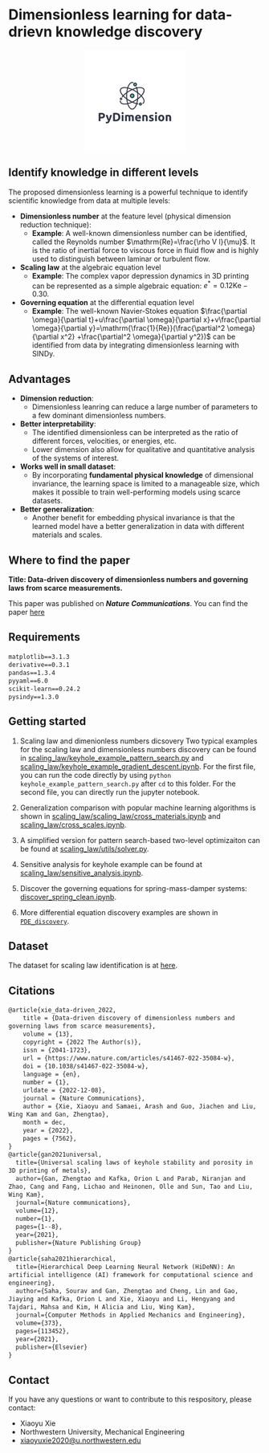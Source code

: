 # Dimensionless learning for data-drievn knowledge discovery

<p align="center">
  <img width="200" height="200" src="images/logo.png">
</p>

## Identify knowledge in different levels

The proposed dimensionless learning is a powerful technique to identify scientific knowledge from data at multiple levels: 

- **Dimensionless number** at the feature level (physical dimension reduction technique): 
  - **Example**: A well-known dimensionless number can be identified, called the Reynolds number $\mathrm{Re}=\frac{\rho V l}{\mu}$. It is the ratio of inertial force to viscous force in fluid flow and is highly used to distinguish between laminar or turbulent flow.
- **Scaling law** at the algebraic equation level
  - **Example**: The complex vapor depression dynamics in 3D printing can be represented as a simple algebraic equation: $e^*=0.12\mathrm{Ke}-0.30$.
- **Governing equation** at the differential equation level
  - **Example**: The well-known Navier-Stokes equation $\frac{\partial \omega}{\partial t}+u\frac{\partial \omega}{\partial x}+v\frac{\partial \omega}{\partial y}=\mathrm{\frac{1}{Re}}(\frac{\partial^2 \omega}{\partial x^2} +\frac{\partial^2 \omega}{\partial y^2})$ can be identified from data by integrating dimensionless learning with SINDy.

## Advantages

- **Dimension reduction**: 
  - Dimensionless leanring can reduce a large number of parameters to a few dominant dimensionless numbers.
- **Better interpretability**: 
  - The identified dimensionless can be interpreted as the ratio of different forces, velocities, or energies, etc.
  - Lower dimension also allow for qualitative and quantitative analysis of the systems of interest. 
- **Works well in small dataset**: 
  - By incorporating **fundamental physical knowledge** of dimensional invariance, the learning space is limited to a manageable size, which makes it possible to train well-performing models using scarce datasets.
- **Better generalization**:
  - Another benefit for embedding physical invariance is that the learned model have a better generalization in data with different materials and scales.

## Where to find the paper

**Title: Data-driven discovery of dimensionless numbers and governing laws from scarce measurements.** 

This paper was published on ***Nature Communications***. You can find the paper [here](https://www.nature.com/articles/s41467-022-35084-w#Sec2)

## Requirements
```
matplotlib==3.1.3
derivative==0.3.1
pandas==1.3.4
pyyaml==6.0
scikit-learn==0.24.2
pysindy==1.3.0
```

## Getting started

1. Scaling law and dimenionless numbers dicsovery
Two typical examples for the scaling law and dimensionless numbers discovery can be found in [scaling_law/keyhole_example_pattern_search.py](https://github.com/xiaoyuxie-vico/PyDimension/blob/main/scaling_law/keyhole_example_pattern_search.py) and [scaling_law/keyhole_example_gradient_descent.ipynb](https://github.com/xiaoyuxie-vico/PyDimension/blob/main/scaling_law/keyhole_example_gradient_descent.ipynb). For the first file, you can run the code directly by using `python keyhole_example_pattern_search.py` after `cd` to this folder. For the second file, you can directly run the jupyter notebook.

2. Generalization comparison with popular machine learning algorithms is shown in [scaling_law/scaling_law/cross_materials.ipynb](https://github.com/xiaoyuxie-vico/PyDimension/blob/main/scaling_law/cross_materials.ipynb) and [scaling_law/cross_scales.ipynb](https://github.com/xiaoyuxie-vico/PyDimension/blob/main/scaling_law/cross_scales.ipynb).

3. A simplified version for pattern search-based two-level optimizaiton can be found at [scaling_law/utils/solver.py](https://github.com/xiaoyuxie-vico/PyDimension/blob/main/scaling_law/utils/solver.py).

4. Sensitive analysis for keyhole example can be found at [scaling_law/sensitive_analysis.ipynb](https://github.com/xiaoyuxie-vico/PyDimension/blob/main/scaling_law/sensitive_analysis.ipynb).

5. Discover the governing equations for spring-mass-damper systems: [discover_spring_clean.ipynb](https://github.com/xiaoyuxie-vico/PyDimension/blob/main/PDE_discovery/discover_spring_clean.ipynb).

5. More differential equation discovery examples are shown in [`PDE_discovery`](https://github.com/xiaoyuxie-vico/PyDimension/tree/main/PDE_discovery). 


## Dataset

The dataset for scaling law identification is at [here](https://github.com/xiaoyuxie-vico/PyDimension/tree/main/dataset).


## Citations

```
@article{xie_data-driven_2022,
	title = {Data-driven discovery of dimensionless numbers and governing laws from scarce measurements},
	volume = {13},
	copyright = {2022 The Author(s)},
	issn = {2041-1723},
	url = {https://www.nature.com/articles/s41467-022-35084-w},
	doi = {10.1038/s41467-022-35084-w},
	language = {en},
	number = {1},
	urldate = {2022-12-08},
	journal = {Nature Communications},
	author = {Xie, Xiaoyu and Samaei, Arash and Guo, Jiachen and Liu, Wing Kam and Gan, Zhengtao},
	month = dec,
	year = {2022},
	pages = {7562},
}
@article{gan2021universal,
  title={Universal scaling laws of keyhole stability and porosity in 3D printing of metals},
  author={Gan, Zhengtao and Kafka, Orion L and Parab, Niranjan and Zhao, Cang and Fang, Lichao and Heinonen, Olle and Sun, Tao and Liu, Wing Kam},
  journal={Nature communications},
  volume={12},
  number={1},
  pages={1--8},
  year={2021},
  publisher={Nature Publishing Group}
}
@article{saha2021hierarchical,
  title={Hierarchical Deep Learning Neural Network (HiDeNN): An artificial intelligence (AI) framework for computational science and engineering},
  author={Saha, Sourav and Gan, Zhengtao and Cheng, Lin and Gao, Jiaying and Kafka, Orion L and Xie, Xiaoyu and Li, Hengyang and Tajdari, Mahsa and Kim, H Alicia and Liu, Wing Kam},
  journal={Computer Methods in Applied Mechanics and Engineering},
  volume={373},
  pages={113452},
  year={2021},
  publisher={Elsevier}
}
```

## Contact
If you have any questions or want to contribute to this respository, please contact: 
- Xiaoyu Xie
- Northwestern University, Mechanical Engineering
- xiaoyuxie2020@u.northwestern.edu
